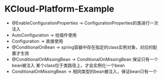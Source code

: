# KCloud-Platform-Example

* @EnableConfigurationProperties -> ConfigurationProperties的类进行一次注入
* AutoConfiguration -> 给插件使用
* Configuration -> 直接使用
* @ConditionalOnBean -> spring容器中存在指定的class实例对象，对应的配置才生效
* @ConditionalOnMissingBean -> ConditionalOnMissingBean 保证只有一个bean被注入 某个class位于类路径上，才会实例化一个bean
* ConditionalOnMissingBean -> 相同类型的bean被注入，保证bean只有一个